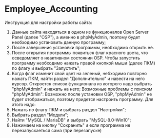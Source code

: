 # Employee_Accounting
Инструкция для настройки работы сайта:
1. Данные сайта находяться в одном из функционалов Open Server Panel (далее "OSP"), а именно в phpMyAdmin, поэтому будет необходимо установить данную программу;
2. После завершения установки программы, необходимо открыть её.
3. После открытия программы появиться флаг красного цвета, что осведомляет о неактивном состоянии OSP. Чтобы запустить программу необходимо нажать правой кнопкой мыши (далее ПКМ) по флагу и выбрать "Запустить";
4. Когда флаг изменит свой цвет на зеленый, небходимо повторно нажать ПКМ, найти раздел "Дополнительно" и навести на него курсор. Откроется список функционала из которого надо выбрать "phpMyAdmin" и нажать на него;
   Возможные проблемы с поиском "phpMyAdmin":
  Возможно после установки OSP, "phpMyAdmin" не будет отображаться, поэтому придется настроить программу. Для этого надо:
1. Нажать по флагу ПКМ и выбрать раздел "Настройки";
2. Выбрать раздел "Модули";
3. Найти "MySQL / MariaDB" и выбрать "MySQL-8.0-Win10";
4. Нажимаем на кнопку "Сохранить" и если программа не перезапускаеться сама (при перезапуске)
